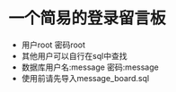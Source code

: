 # 一个简易的登录留言板
* 用户root 密码root
* 其他用户可以自行在sql中查找
* 数据库用户名:message 密码:message
* 使用前请先导入message_board.sql
